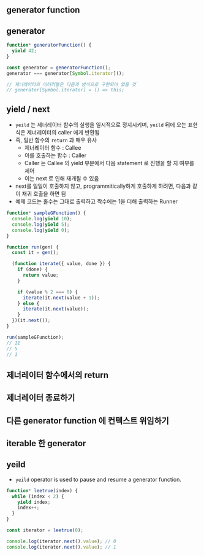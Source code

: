 ## generator function

## generator

```javascript
function* generatorFunction() {
  yield 42;
}

const generator = generatorFunction();
generator === generator[Symbol.iterator]();

// 제너레이터의 이터러블은 다음과 방식으로 구현되어 있을 것
// generator[Symbol.iterator] = () => this;
```

## yield / next

- `yeild` 는 제너레이터 함수의 실행을 일시적으로 정지시키며, `yeild` 뒤에 오는 표현식은 제너레이터의 caller 에게 반환됨
- 즉, 일반 함수의 `return` 과 매우 유사
  - 제너레이터 함수 : Callee
  - 이를 호출하는 함수 : Caller
  - Caller 는 Callee 의 yield 부분에서 다음 statement 로 진행을 할 지 여부를 제어
  - 이는 next 로 인해 재개될 수 있음
- next를 일일이 호출하지 않고, programmitically하게 호출하게 하려면, 다음과 같이 재귀 호출을 하면 됨
- 예제 코드는 홀수는 그대로 출력하고 짝수에는 1을 더해 출력하는 Runner

```javascript
function* sampleGFunction() {
  console.log(yield 10);
  console.log(yield 5);
  console.log(yield 0);
}

function run(gen) {
  const it = gen();

  (function iterate({ value, done }) {
    if (done) {
      return value;
    }

    if (value % 2 === 0) {
      iterate(it.next(value + 1));
    } else {
      iterate(it.next(value));
    }
  })(it.next());
}

run(sampleGFunction);
// 11
// 5
// 1
```

## 제너레이터 함수에서의 return

## 제너레이터 종료하기

## 다른 generator function 에 컨텍스트 위임하기

## iterable 한 generator

## yeild

- `yeild` operator is used to pause and resume a generator function.

```javascript
function* leetrue(index) {
  while (index < 2) {
    yield index;
    index++;
  }
}

const iterator = leetrue(0);

console.log(iterator.next().value); // 0
console.log(iterator.next().value); // 1
```
